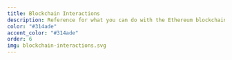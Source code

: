 ```yaml
---
title: Blockchain Interactions
description: Reference for what you can do with the Ethereum blockchain. This includes both the LAND Marketplace and operations a scene can carry out.
color: "#314ade"
accent_color: "#314ade"
order: 6
img: blockchain-interactions.svg
---
```

